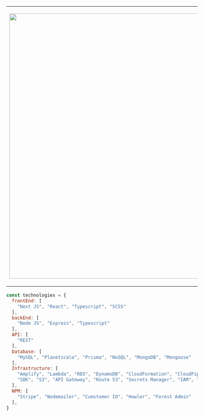 <table>
  <tr>
    <td width="700">
 
<img width="700" src="https://64.media.tumblr.com/90d447fad5955852bb4b654211b90f0a/tumblr_n24o91zhK01s0t69oo1_500.gifv"></img>

  </td>
  <td valign="top" width="700">
    <br />

  <p>🖤 🖤 🖤&nbsp;&nbsp;conjuring digital magic with my heart</p>

  </td>
  </tr>
</table>


```javascript
const technologies = {
  frontEnd: [
    "Next JS", "React", "Typescript", "SCSS"
  ],
  backEnd: [
    "Node JS", "Express", "Typescript"
  ],
  API: [
    "REST"
  ],
  Database: [
    "MySQL", "Planetscale", "Prisma", "NoSQL", "MongoDB", "Mongoose" 
  ],
  Infrastructure: [
    "Amplify", "Lambda", "RDS", "DynamoDB", "CloudFormation", "CloudPipeline", "CloudFront", "CloudWatch", "CDK",
    "SDK", "S3", "API Gateway", "Route 53", "Secrets Manager", "IAM", "KMS", "Vercel"
  ],
  NPM: [
    "Stripe", "Nodemailer", "Cumstomer IO", "Howler", "Forest Admin"
  ], 
}
```
